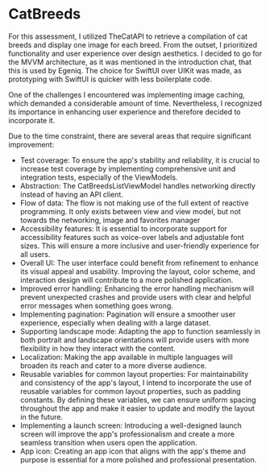 # CatBreeds

For this assessment, I utilized TheCatAPI to retrieve a compilation of cat breeds and display one image for each breed. From the outset, I prioritized functionality and user experience over design aesthetics. I decided to go for the MVVM architecture, as it was mentioned in the introduction chat, that this is used by Egeniq. The choice for SwiftUI over UIKit was made, as prototyping with SwiftUI is quicker with less boilerplate code. 

One of the challenges I encountered was implementing image caching, which demanded a considerable amount of time. Nevertheless, I recognized its importance in enhancing user experience and therefore decided to incorporate it.

Due to the time constraint, there are several areas that require significant improvement:
- Test coverage: To ensure the app's stability and reliability, it is crucial to increase test coverage by implementing comprehensive unit and integration tests, especially of the ViewModels.
- Abstraction: The CatBreedsListViewModel handles networking directly instead of having an API client.
- Flow of data: The flow is not making use of the full extent of reactive programming. It only exists between view and view model, but not towards the networking, image and favorites manager
- Accessibility features: It is essential to incorporate support for accessibility features such as voice-over labels and adjustable font sizes. This will ensure a more inclusive and user-friendly experience for all users.
- Overall UI: The user interface could benefit from refinement to enhance its visual appeal and usability. Improving the layout, color scheme, and interaction design will contribute to a more polished application.
- Improved error handling: Enhancing the error handling mechanism will prevent unexpected crashes and provide users with clear and helpful error messages when something goes wrong.
- Implementing pagination: Pagination will ensure a smoother user experience, especially when dealing with a large dataset.
- Supporting landscape mode: Adapting the app to function seamlessly in both portrait and landscape orientations will provide users with more flexibility in how they interact with the content.
- Localization: Making the app available in multiple languages will broaden its reach and cater to a more diverse audience.
- Reusable variables for common layout properties: For maintainability and consistency of the app's layout, I intend to incorporate the use of reusable variables for common layout properties, such as padding constants. By defining these variables, we can ensure uniform spacing throughout the app and make it easier to update and modify the layout in the future.
- Implementing a launch screen: Introducing a well-designed launch screen will improve the app's professionalism and create a more seamless transition when users open the application.
- App icon: Creating an app icon that aligns with the app's theme and purpose is essential for a more polished and professional presentation.


